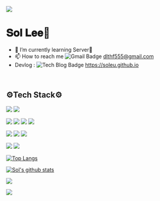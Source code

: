 <img src="https://capsule-render.vercel.app/api?type=waving&color=timeGradient&height=280&section=header&text=💜Sol Sol💜&animation=twinkling&fontSize=80" />


<h1> 𝐒𝐨𝐥 𝐋𝐞𝐞💜 </h1> 

- 🌱 I’m currently learning Server🤪 
- 📫 How to reach me ![Gmail Badge](https://img.shields.io/badge/Gmail-d14836?style=flat-square&logo=Gmail&logoColor=white&link=mailto:dlthf555@gmail.com) dlthf555@gmail.com
- Devlog : ![Tech Blog Badge](http://img.shields.io/badge/-Tech%20blog-black?style=flat-square&logo=github&link=https://soleu.github.io/)  https://soleu.github.io 

<br>
  <h2> ⚙Tech Stack⚙ </h2>

 <p>
  <img src="https://img.shields.io/badge/Java-007396?style=flat-square&logo=Java&logoColor=white"/>
  <img src="https://img.shields.io/badge/Python-3766AB?style=flat-square&logo=Python&logoColor=white"/>
 </p>
  <p>
  <img src="https://img.shields.io/badge/Spring-6DB33F?style=flat-square&logo=Spring&logoColor=white"/>
  <img src="https://img.shields.io/badge/Node.js-339933?style=flat-square&logo=Node.js&logoColor=white"/>
  <img src="https://img.shields.io/badge/JavaScript-F7DF1E?style=flat-square&logo=JavaScript&logoColor=white"/>
  <img src="https://img.shields.io/badge/TypeScript-3178C6?style=flat-square&logo=TypeScript&logoColor=white"/>
  </p>

 <p>
  <img src="https://img.shields.io/badge/MySQL-4479A1?style=flat-square&logo=MySQL&logoColor=white"/>
  <img src="https://img.shields.io/badge/MongoDB-47A248?style=flat-square&logo=MongoDB&logoColor=white"/>
  <img src="https://img.shields.io/badge/PostgreSQL-4169E1?style=flat-square&logo=PostgreSQL&logoColor=white"/>
 </p>
<p>
  <img src="https://img.shields.io/badge/Amazon AWS-232F3E?style=flat-square&logo=Amazon%20AWS&logoColor=white"/>
  <img src="https://img.shields.io/badge/Firebase-FFCA28?style=flat-square&logo=Firebase&logoColor=white"/>
</p>
 
    
 [![Top Langs](https://github-readme-stats.vercel.app/api/top-langs/?username=soleu&layout=compact&theme=dracula)](https://github.com/soleu)

 [![Sol's github stats](https://github-readme-stats.vercel.app/api?username=soleu&theme=dracula)](https://github.com/soleu/github-readme-stats)


<a href="https://hits.seeyoufarm.com"><img src="https://hits.seeyoufarm.com/api/count/incr/badge.svg?url=https%3A%2F%2Fgithub.com%2Fgjbae1212%2Fhit-counter&count_bg=%23F5497C&title_bg=%23555555&icon=protocols-dot-io.svg&icon_color=%23FFF7F7&title=hits&edge_flat=false"/></a>

</p>

<img src="https://capsule-render.vercel.app/api?type=waving&color=timeGradient&height=200&section=footer" />
